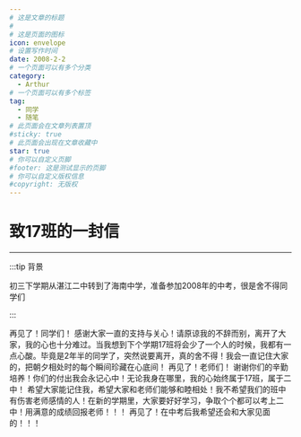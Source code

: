 ```yaml
---
# 这是文章的标题
#
# 这是页面的图标
icon: envelope
# 设置写作时间
date: 2008-2-2
# 一个页面可以有多个分类
category:
  - Arthur
# 一个页面可以有多个标签
tag:
  - 同学
  - 随笔
# 此页面会在文章列表置顶
#sticky: true
# 此页面会出现在文章收藏中
star: true
# 你可以自定义页脚
#footer: 这是测试显示的页脚
# 你可以自定义版权信息
#copyright: 无版权
---
```

# 致17班的一封信

---

:::tip 背景

初三下学期从湛江二中转到了海南中学，准备参加2008年的中考，很是舍不得同学们

:::

再见了！同学们！
  感谢大家一直的支持与关心！请原谅我的不辞而别，离开了大家，我的心也十分难过。当我想到下个学期17班将会少了一个人的时候，我都有一点心酸。毕竟是2年半的同学了，突然说要离开，真的舍不得！我会一直记住大家的，把朝夕相处时的每个瞬间珍藏在心底间！
  再见了！老师们！
  谢谢你们的辛勤培养！你们的付出我会永记心中！无论我身在哪里，我的心始终属于17班，属于二中！
  希望大家能记住我，希望大家和老师们能够和睦相处！我不希望我们的班中有伤害老师感情的人！在新的学期里，大家要好好学习，争取个个都可以考上二中！用满意的成绩回报老师！！！
  再见了！在中考后我希望还会和大家见面的！！！
